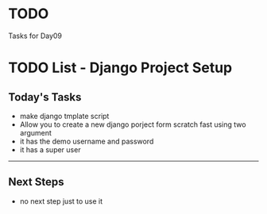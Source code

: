 # TODO

Tasks for Day09



# TODO List - Django Project Setup

## **Today's Tasks**

- make django tmplate script 
- Allow you to create a new django porject form scratch fast using two argument
- it has the demo username and password
- it has a super user

---

## **Next Steps**

- no next step just to use it

